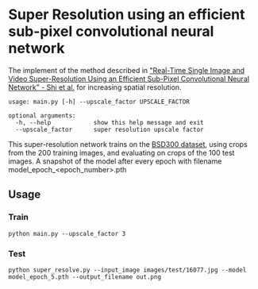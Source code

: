 # Super Resolution using an efficient sub-pixel convolutional neural network

The implement of the method described in  ["Real-Time Single Image and Video Super-Resolution Using an Efficient Sub-Pixel Convolutional Neural Network" - Shi et al.](https://arxiv.org/abs/1609.05158) for increasing spatial resolution.

```
usage: main.py [-h] --upscale_factor UPSCALE_FACTOR 

optional arguments:
  -h, --help            show this help message and exit
  --upscale_factor      super resolution upscale factor
```
This super-resolution network trains on the [BSD300 dataset](https://www2.eecs.berkeley.edu/Research/Projects/CS/vision/bsds/), using crops from the 200 training images, and evaluating on crops of the 100 test images. A snapshot of the model after every epoch with filename model_epoch_<epoch_number>.pth

## Usage

### Train

`python main.py --upscale_factor 3`

### Test
`python super_resolve.py --input_image images/test/16077.jpg --model model_epoch_5.pth --output_filename out.png`
